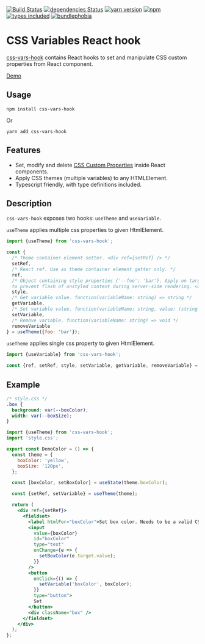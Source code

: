 [![Build Status](https://travis-ci.com/morewings/css-vars-hook.svg?branch=master)](https://travis-ci.com/morewings/css-vars-hook)
[![dependencies Status](https://david-dm.org/morewings/css-vars-hook/status.svg)](https://david-dm.org/morewings/css-vars-hook)
[![yarn version](https://badge.fury.io/js/css-vars-hook.svg)](https://www.npmjs.com/package/css-vars-hook)
[![npm](https://img.shields.io/npm/dm/css-vars-hook)](http://npm-stats.org/#/css-vars-hook)
[![types included](https://badgen.net/npm/types/tslib)](https://github.com/morewings/css-vars-hook/blob/master/types/index.d.ts)
[![bundlephobia](https://badgen.net/bundlephobia/minzip/css-vars-hook)](https://bundlephobia.com/result?p=css-vars-hook)

# CSS Variables React hook

[css-vars-hook](https://github.com/morewings/css-vars-hook) contains React hooks to set and manipulate CSS custom properties from React component.

[Demo](https://morewings.github.io/css-vars-hook/)

## Usage

```shell script
npm install css-vars-hook
```
Or
```shell script
yarn add css-vars-hook
```

## Features

- Set, modify and delete [CSS Custom Properties](https://developer.mozilla.org/en-US/docs/Web/CSS/--*) inside React components.
- Apply CSS themes (multiple variables) to any HTMLElement.
- Typescript friendly, with type definitions included.

## Description

`css-vars-hook` exposes two hooks: `useTheme` and `useVariable`.

`useTheme` applies multiple css properties to given HtmlElement.

```js
import {useTheme} from 'css-vars-hook';

const {
  /* Theme container element setter. <div ref={setRef} /> */
  setRef,
  /* React ref. Use as theme container element getter only. */
  ref,
  /* Object containing style properties {'--foo': 'bar'}. Apply on target element
  to prevent flash of unstyled content during server-side rendering. <div style={style} ref={setRef} /> */
  style,
  /* Get variable value. function(variableName: string) => string */
  getVariable,
  /* Set variable value. function(variableName: string, value: (string|number)) => void */
  setVariable,
  /* Remove variable. function(variableName: string) => void */
  removeVariable
} = useTheme({foo: 'bar'});
```

`useTheme` applies single css property to given HtmlElement.

```js
import {useVariable} from 'css-vars-hook';

const {ref, setRef, style, setVariable, getVariable, removeVariable} = useVariable('foo', 'bar');
```

## Example

```css
/* style.css */
.box {
  background: var(--boxColor);
  width: var(--boxSize);
}
```

```jsx
import {useTheme} from 'css-vars-hook';
import 'style.css';

export const DemoColor = () => {
  const theme = {
    boxColor: 'yellow',
    boxSize: '120px',
  };

  const [boxColor, setBoxColor] = useState(theme.boxColor);

  const {setRef, setVariable} = useTheme(theme);

  return (
    <div ref={setRef}>
      <fieldset>
        <label htmlFor="boxColor">Set box color. Needs to be a valid CSS color (name, HEX, rgba etc).</label>
        <input
          value={boxColor}
          id="boxColor"
          type="text"
          onChange={e => {
            setBoxColor(e.target.value);
          }}
        />
        <button
          onClick={() => {
            setVariable('boxColor', boxColor);
          }}
          type="button">
          Set
        </button>
        <div className="box" />
      </fieldset>
    </div>
  );
};
```






